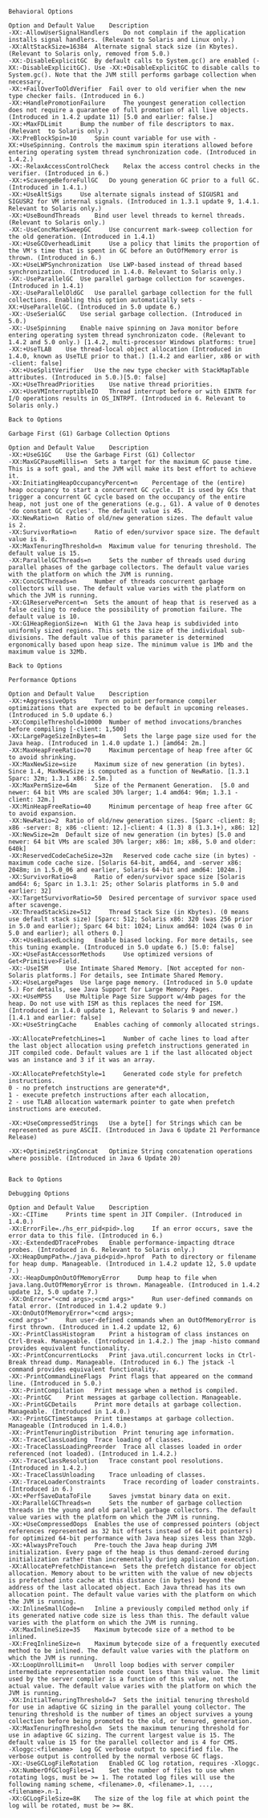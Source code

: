     Behavioral Options
    
    Option and Default Value 	Description
    -XX:-AllowUserSignalHandlers 	Do not complain if the application installs signal handlers. (Relevant to Solaris and Linux only.)
    -XX:AltStackSize=16384 	Alternate signal stack size (in Kbytes). (Relevant to Solaris only, removed from 5.0.)
    -XX:-DisableExplicitGC 	By default calls to System.gc() are enabled (-XX:-DisableExplicitGC). Use -XX:+DisableExplicitGC to disable calls to System.gc(). Note that the JVM still performs garbage collection when necessary.
    -XX:+FailOverToOldVerifier 	Fail over to old verifier when the new type checker fails. (Introduced in 6.)
    -XX:+HandlePromotionFailure 	The youngest generation collection does not require a guarantee of full promotion of all live objects. (Introduced in 1.4.2 update 11) [5.0 and earlier: false.]
    -XX:+MaxFDLimit 	Bump the number of file descriptors to max. (Relevant  to Solaris only.)
    -XX:PreBlockSpin=10 	Spin count variable for use with -XX:+UseSpinning. Controls the maximum spin iterations allowed before entering operating system thread synchronization code. (Introduced in 1.4.2.)
    -XX:-RelaxAccessControlCheck 	Relax the access control checks in the verifier. (Introduced in 6.)
    -XX:+ScavengeBeforeFullGC 	Do young generation GC prior to a full GC. (Introduced in 1.4.1.)
    -XX:+UseAltSigs 	Use alternate signals instead of SIGUSR1 and SIGUSR2 for VM internal signals. (Introduced in 1.3.1 update 9, 1.4.1. Relevant to Solaris only.)
    -XX:+UseBoundThreads 	Bind user level threads to kernel threads. (Relevant to Solaris only.)
    -XX:-UseConcMarkSweepGC 	Use concurrent mark-sweep collection for the old generation. (Introduced in 1.4.1)
    -XX:+UseGCOverheadLimit 	Use a policy that limits the proportion of the VM's time that is spent in GC before an OutOfMemory error is thrown. (Introduced in 6.)
    -XX:+UseLWPSynchronization 	Use LWP-based instead of thread based synchronization. (Introduced in 1.4.0. Relevant to Solaris only.)
    -XX:-UseParallelGC 	Use parallel garbage collection for scavenges. (Introduced in 1.4.1)
    -XX:-UseParallelOldGC 	Use parallel garbage collection for the full collections. Enabling this option automatically sets -XX:+UseParallelGC. (Introduced in 5.0 update 6.)
    -XX:-UseSerialGC 	Use serial garbage collection. (Introduced in 5.0.)
    -XX:-UseSpinning 	Enable naive spinning on Java monitor before entering operating system thread synchronizaton code. (Relevant to 1.4.2 and 5.0 only.) [1.4.2, multi-processor Windows platforms: true]
    -XX:+UseTLAB 	Use thread-local object allocation (Introduced in 1.4.0, known as UseTLE prior to that.) [1.4.2 and earlier, x86 or with -client: false]
    -XX:+UseSplitVerifier 	Use the new type checker with StackMapTable attributes. (Introduced in 5.0.)[5.0: false]
    -XX:+UseThreadPriorities 	Use native thread priorities.
    -XX:+UseVMInterruptibleIO 	Thread interrupt before or with EINTR for I/O operations results in OS_INTRPT. (Introduced in 6. Relevant to Solaris only.)
    
    Back to Options
     
    Garbage First (G1) Garbage Collection Options
    
    Option and Default Value 	Description
    -XX:+UseG1GC 	Use the Garbage First (G1) Collector
    -XX:MaxGCPauseMillis=n 	Sets a target for the maximum GC pause time. This is a soft goal, and the JVM will make its best effort to achieve it.
    -XX:InitiatingHeapOccupancyPercent=n 	Percentage of the (entire) heap occupancy to start a concurrent GC cycle. It is used by GCs that trigger a concurrent GC cycle based on the occupancy of the entire heap, not just one of the generations (e.g., G1). A value of 0 denotes 'do constant GC cycles'. The default value is 45.
    -XX:NewRatio=n 	Ratio of old/new generation sizes. The default value is 2.
    -XX:SurvivorRatio=n 	Ratio of eden/survivor space size. The default value is 8.
    -XX:MaxTenuringThreshold=n 	Maximum value for tenuring threshold. The default value is 15.
    -XX:ParallelGCThreads=n 	Sets the number of threads used during parallel phases of the garbage collectors. The default value varies with the platform on which the JVM is running.
    -XX:ConcGCThreads=n 	Number of threads concurrent garbage collectors will use. The default value varies with the platform on which the JVM is running.
    -XX:G1ReservePercent=n 	Sets the amount of heap that is reserved as a false ceiling to reduce the possibility of promotion failure. The default value is 10.
    -XX:G1HeapRegionSize=n 	With G1 the Java heap is subdivided into uniformly sized regions. This sets the size of the individual sub-divisions. The default value of this parameter is determined ergonomically based upon heap size. The minimum value is 1Mb and the maximum value is 32Mb.
    
    Back to Options
     
    Performance Options
    
    Option and Default Value 	Description
    -XX:+AggressiveOpts 	Turn on point performance compiler optimizations that are expected to be default in upcoming releases. (Introduced in 5.0 update 6.)
    -XX:CompileThreshold=10000 	Number of method invocations/branches before compiling [-client: 1,500]
    -XX:LargePageSizeInBytes=4m 	Sets the large page size used for the Java heap. (Introduced in 1.4.0 update 1.) [amd64: 2m.]
    -XX:MaxHeapFreeRatio=70 	Maximum percentage of heap free after GC to avoid shrinking.
    -XX:MaxNewSize=size 	Maximum size of new generation (in bytes). Since 1.4, MaxNewSize is computed as a function of NewRatio. [1.3.1 Sparc: 32m; 1.3.1 x86: 2.5m.]
    -XX:MaxPermSize=64m 	Size of the Permanent Generation.  [5.0 and newer: 64 bit VMs are scaled 30% larger; 1.4 amd64: 96m; 1.3.1 -client: 32m.]
    -XX:MinHeapFreeRatio=40 	Minimum percentage of heap free after GC to avoid expansion.
    -XX:NewRatio=2 	Ratio of old/new generation sizes. [Sparc -client: 8; x86 -server: 8; x86 -client: 12.]-client: 4 (1.3) 8 (1.3.1+), x86: 12]
    -XX:NewSize=2m 	Default size of new generation (in bytes) [5.0 and newer: 64 bit VMs are scaled 30% larger; x86: 1m; x86, 5.0 and older: 640k]
    -XX:ReservedCodeCacheSize=32m 	Reserved code cache size (in bytes) - maximum code cache size. [Solaris 64-bit, amd64, and -server x86: 2048m; in 1.5.0_06 and earlier, Solaris 64-bit and amd64: 1024m.]
    -XX:SurvivorRatio=8 	Ratio of eden/survivor space size [Solaris amd64: 6; Sparc in 1.3.1: 25; other Solaris platforms in 5.0 and earlier: 32]
    -XX:TargetSurvivorRatio=50 	Desired percentage of survivor space used after scavenge.
    -XX:ThreadStackSize=512 	Thread Stack Size (in Kbytes). (0 means use default stack size) [Sparc: 512; Solaris x86: 320 (was 256 prior in 5.0 and earlier); Sparc 64 bit: 1024; Linux amd64: 1024 (was 0 in 5.0 and earlier); all others 0.]
    -XX:+UseBiasedLocking 	Enable biased locking. For more details, see this tuning example. (Introduced in 5.0 update 6.) [5.0: false]
    -XX:+UseFastAccessorMethods 	Use optimized versions of Get<Primitive>Field.
    -XX:-UseISM 	Use Intimate Shared Memory. [Not accepted for non-Solaris platforms.] For details, see Intimate Shared Memory.
    -XX:+UseLargePages 	Use large page memory. (Introduced in 5.0 update 5.) For details, see Java Support for Large Memory Pages.
    -XX:+UseMPSS 	Use Multiple Page Size Support w/4mb pages for the heap. Do not use with ISM as this replaces the need for ISM. (Introduced in 1.4.0 update 1, Relevant to Solaris 9 and newer.) [1.4.1 and earlier: false]
    -XX:+UseStringCache 	Enables caching of commonly allocated strings.
     
    -XX:AllocatePrefetchLines=1 	Number of cache lines to load after the last object allocation using prefetch instructions generated in JIT compiled code. Default values are 1 if the last allocated object was an instance and 3 if it was an array.
     
    -XX:AllocatePrefetchStyle=1 	Generated code style for prefetch instructions.
    0 - no prefetch instructions are generate*d*,
    1 - execute prefetch instructions after each allocation,
    2 - use TLAB allocation watermark pointer to gate when prefetch instructions are executed.
     
    -XX:+UseCompressedStrings 	Use a byte[] for Strings which can be represented as pure ASCII. (Introduced in Java 6 Update 21 Performance Release)
     
    -XX:+OptimizeStringConcat 	Optimize String concatenation operations where possible. (Introduced in Java 6 Update 20)
     
    
    Back to Options
     
    Debugging Options
    
    Option and Default Value 	Description
    -XX:-CITime 	Prints time spent in JIT Compiler. (Introduced in 1.4.0.)
    -XX:ErrorFile=./hs_err_pid<pid>.log 	If an error occurs, save the error data to this file. (Introduced in 6.)
    -XX:-ExtendedDTraceProbes 	Enable performance-impacting dtrace probes. (Introduced in 6. Relevant to Solaris only.)
    -XX:HeapDumpPath=./java_pid<pid>.hprof 	Path to directory or filename for heap dump. Manageable. (Introduced in 1.4.2 update 12, 5.0 update 7.)
    -XX:-HeapDumpOnOutOfMemoryError 	Dump heap to file when java.lang.OutOfMemoryError is thrown. Manageable. (Introduced in 1.4.2 update 12, 5.0 update 7.)
    -XX:OnError="<cmd args>;<cmd args>" 	Run user-defined commands on fatal error. (Introduced in 1.4.2 update 9.)
    -XX:OnOutOfMemoryError="<cmd args>;
    <cmd args>" 	Run user-defined commands when an OutOfMemoryError is first thrown. (Introduced in 1.4.2 update 12, 6)
    -XX:-PrintClassHistogram 	Print a histogram of class instances on Ctrl-Break. Manageable. (Introduced in 1.4.2.) The jmap -histo command provides equivalent functionality.
    -XX:-PrintConcurrentLocks 	Print java.util.concurrent locks in Ctrl-Break thread dump. Manageable. (Introduced in 6.) The jstack -l command provides equivalent functionality.
    -XX:-PrintCommandLineFlags 	Print flags that appeared on the command line. (Introduced in 5.0.)
    -XX:-PrintCompilation 	Print message when a method is compiled.
    -XX:-PrintGC 	Print messages at garbage collection. Manageable.
    -XX:-PrintGCDetails 	Print more details at garbage collection. Manageable. (Introduced in 1.4.0.)
    -XX:-PrintGCTimeStamps 	Print timestamps at garbage collection. Manageable (Introduced in 1.4.0.)
    -XX:-PrintTenuringDistribution 	Print tenuring age information.
    -XX:-TraceClassLoading 	Trace loading of classes.
    -XX:-TraceClassLoadingPreorder 	Trace all classes loaded in order referenced (not loaded). (Introduced in 1.4.2.)
    -XX:-TraceClassResolution 	Trace constant pool resolutions. (Introduced in 1.4.2.)
    -XX:-TraceClassUnloading 	Trace unloading of classes.
    -XX:-TraceLoaderConstraints 	Trace recording of loader constraints. (Introduced in 6.)
    -XX:+PerfSaveDataToFile 	Saves jvmstat binary data on exit.
    -XX:ParallelGCThreads=n 	Sets the number of garbage collection threads in the young and old parallel garbage collectors. The default value varies with the platform on which the JVM is running.
    -XX:+UseCompressedOops 	Enables the use of compressed pointers (object references represented as 32 bit offsets instead of 64-bit pointers) for optimized 64-bit performance with Java heap sizes less than 32gb.
    -XX:+AlwaysPreTouch 	Pre-touch the Java heap during JVM initialization. Every page of the heap is thus demand-zeroed during initialization rather than incrementally during application execution.
    -XX:AllocatePrefetchDistance=n 	Sets the prefetch distance for object allocation. Memory about to be written with the value of new objects is prefetched into cache at this distance (in bytes) beyond the address of the last allocated object. Each Java thread has its own allocation point. The default value varies with the platform on which the JVM is running.
    -XX:InlineSmallCode=n 	Inline a previously compiled method only if its generated native code size is less than this. The default value varies with the platform on which the JVM is running.
    -XX:MaxInlineSize=35 	Maximum bytecode size of a method to be inlined.
    -XX:FreqInlineSize=n 	Maximum bytecode size of a frequently executed method to be inlined. The default value varies with the platform on which the JVM is running.
    -XX:LoopUnrollLimit=n 	Unroll loop bodies with server compiler intermediate representation node count less than this value. The limit used by the server compiler is a function of this value, not the actual value. The default value varies with the platform on which the JVM is running.
    -XX:InitialTenuringThreshold=7 	Sets the initial tenuring threshold for use in adaptive GC sizing in the parallel young collector. The tenuring threshold is the number of times an object survives a young collection before being promoted to the old, or tenured, generation.
    -XX:MaxTenuringThreshold=n 	Sets the maximum tenuring threshold for use in adaptive GC sizing. The current largest value is 15. The default value is 15 for the parallel collector and is 4 for CMS.
    -Xloggc:<filename> 	Log GC verbose output to specified file. The verbose output is controlled by the normal verbose GC flags.
    -XX:-UseGCLogFileRotation 	Enabled GC log rotation, requires -Xloggc.
    -XX:NumberOfGClogFiles=1 	Set the number of files to use when rotating logs, must be >= 1. The rotated log files will use the following naming scheme, <filename>.0, <filename>.1, ..., <filename>.n-1.
    -XX:GCLogFileSize=8K 	The size of the log file at which point the log will be rotated, must be >= 8K.
